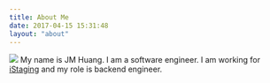 ```yaml
---
title: About Me
date: 2017-04-15 15:31:48
layout: "about"
---
```

![](http://bit.ly/2pF6BB7)
My name is JM Huang. I am a software engineer. I am working for [iStaging](https://www.istaging.com/en/) and my role is backend engineer.
